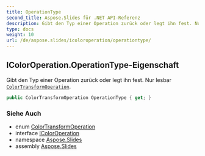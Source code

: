 ```yaml
---
title: OperationType
second_title: Aspose.Slides für .NET API-Referenz
description: Gibt den Typ einer Operation zurück oder legt ihn fest. Nur lesbarer ColorTransformOperationaspose.slides/colortransformoperation.
type: docs
weight: 10
url: /de/aspose.slides/icoloroperation/operationtype/
---
```


## IColorOperation.OperationType-Eigenschaft

Gibt den Typ einer Operation zurück oder legt ihn fest. Nur lesbar [`ColorTransformOperation`](../../colortransformoperation).

```csharp
public ColorTransformOperation OperationType { get; }
```

### Siehe Auch

* enum [ColorTransformOperation](../../colortransformoperation)
* interface [IColorOperation](../../icoloroperation)
* namespace [Aspose.Slides](../../icoloroperation)
* assembly [Aspose.Slides](../../../)

<!-- DO NOT EDIT: generiert von xmldocmd für Aspose.Slides.dll -->